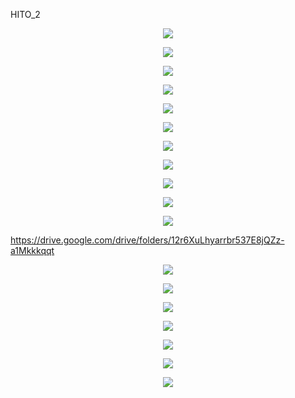 HITO_2

<p align="center"> <img src=https://github.com/user-attachments/assets/3ba2a150-b065-497e-acb1-827f14ffeb24> </p>

<p align="center"> <img src=https://github.com/user-attachments/assets/5ba7dd87-4c15-43e1-9e88-5d0856332965> </p>

<p align="center"> <img src=https://github.com/user-attachments/assets/24abbd18-5cfb-4de9-8739-e1e0e289da19> </p>

<p align="center"> <img src=https://github.com/user-attachments/assets/f6bcc2d5-c0f4-41b4-97d1-ad64518235e3> </p>

<p align="center"> <img src=https://github.com/user-attachments/assets/96aca2f9-5bef-4fda-95ba-38f248463882> </p>

<p align="center"> <img src=https://github.com/user-attachments/assets/11908f04-9ffe-47c0-9c4f-fe0a71eef182> </p>

<p align="center"> <img src=https://github.com/user-attachments/assets/0cb85354-c5b8-4ac2-90ee-aa9a518b9609> </p>

<p align="center"> <img src=https://github.com/user-attachments/assets/34f16a42-6ba2-44c5-9bb6-236941eb0fcb> </p>

<p align="center"> <img src=https://github.com/user-attachments/assets/d18040d4-eec3-4cec-84dc-7270204d3ab0> </p>

<p align="center"> <img src=https://github.com/user-attachments/assets/0227112a-b84d-4761-8024-6c0e4fa40800> </p>


<p align="center"> <img src=https://github.com/user-attachments/assets/2c1552b8-4704-4ede-8343-ebb939652239> </p>


https://drive.google.com/drive/folders/12r6XuLhyarrbr537E8jQZz-a1Mkkkqqt


<p align="center"> <img src=https://github.com/user-attachments/assets/71e0c1b6-1dd5-46a6-9517-a04e38445d79> </p>


<p align="center"> <img src=https://github.com/user-attachments/assets/b86722b0-a5bd-4056-90cb-20a316f44a06> </p>

<p align="center"> <img src=https://github.com/user-attachments/assets/98fa4ea3-74fa-42eb-b49b-e358cc830a9d> </p>



<p align="center"> <img src=https://github.com/user-attachments/assets/e388141c-d3f7-40f1-9701-d49bb68ee1a8> </p>



<p align="center"> <img src=https://github.com/user-attachments/assets/fed70e60-237f-4c93-b54c-e34a26b2bb6f> </p>

<p align="center"> <img src=https://github.com/user-attachments/assets/24bf214c-2040-4873-8472-724b0b5a2a9d> </p>

<p align="center"> <img src=https://github.com/user-attachments/assets/26e8cb1b-0f0a-4e4b-b911-5e6777a4a6f2> </p>
